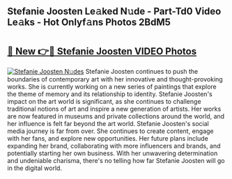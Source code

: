 ## Stefanie Joosten Le𝚊ked N𝚞de - Part-Td0 Video Le𝚊ks - Hot Onlyf𝚊ns Photos 2BdM5

# <h2><a href="http://ab56801.deff.icu/?id=Stefanie+Joosten">🔗 New 👉🔴 Stefanie Joosten VIDEO Photos</a></h2>

[![Stefanie Joosten N𝚞des](https://i.imgur.com/rIISA9y.gif)](http://ab56801.deff.icu/?id=Stefanie+Joosten)
Stefanie Joosten continues to push the boundaries of contemporary art with her innovative and thought-provoking works. She is currently working on a new series of paintings that explore the theme of memory and its relationship to identity. Stefanie Joosten's impact on the art world is significant, as she continues to challenge traditional notions of art and inspire a new generation of artists. Her works are now featured in museums and private collections around the world, and her influence is felt far beyond the art world. Stefanie Joosten's social media journey is far from over. She continues to create content, engage with her fans, and explore new opportunities. Her future plans include expanding her brand, collaborating with more influencers and brands, and potentially starting her own business. With her unwavering determination and undeniable charisma, there's no telling how far Stefanie Joosten will go in the digital world.
